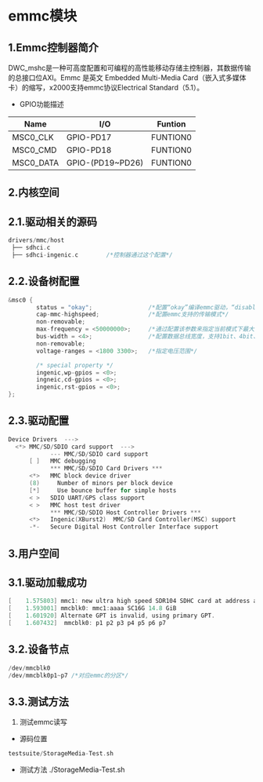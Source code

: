 # emmc模块

## 1.Emmc控制器简介

DWC_mshc是一种可高度配置和可编程的高性能移动存储主控制器，其数据传输的总接口位AXI。Emmc 是英文 Embedded Multi-Media Card（嵌入式多媒体卡）的缩写，x2000支持emmc协议Electrical Standard（5.1）。

* GPIO功能描述

|Name|I/O|Funtion|
|-|-|-|
MSC0_CLK|GPIO-PD17|FUNTION0
MSC0_CMD|GPIO-PD18|FUNTION0
MSC0_DATA|GPIO-(PD19~PD26)|FUNTION0

## 2.内核空间

## 2.1.驱动相关的源码

```c
drivers/mmc/host
 ├── sdhci.c                
 ├── sdhci-ingenic.c        /*控制器通过这个配置*/

```

## 2.2.设备树配置

```c
&msc0 {
        status = "okay";                /*配置“okay”编译emmc驱动，“disable”反之*/
        cap-mmc-highspeed;              /*配置emmc支持的传输模式*/
        non-removable;
        max-frequency = <50000000>;     /*通过配置该参数来指定当前模式下最大频率*/
        bus-width = <4>;                /*配置数据总线宽度，支持1bit、4bit、8bit*/
        non-removable;
        voltage-ranges = <1800 3300>;   /*指定电压范围*/

        /* special property */
        ingenic,wp-gpios = <0>;
        ingneic,cd-gpios = <0>;
        ingenic,rst-gpios = <0>;
};
```

## 2.3.驱动配置

```c
Device Drivers  --->
  <*> MMC/SD/SDIO card support  --->
            --- MMC/SD/SDIO card support
      [ ]   MMC debugging
            *** MMC/SD/SDIO Card Drivers ***
      <*>   MMC block device driver
      (8)     Number of minors per block device
      [*]     Use bounce buffer for simple hosts
      < >   SDIO UART/GPS class support
      < >   MMC host test driver
            *** MMC/SD/SDIO Host Controller Drivers ***
      <*>   Ingenic(XBurst2)  MMC/SD Card Controller(MSC) support
      -*-   Secure Digital Host Controller Interface support
```

## 3.用户空间

## 3.1.驱动加载成功

```c
[    1.575803] mmc1: new ultra high speed SDR104 SDHC card at address aaaa
[    1.593001] mmcblk0: mmc1:aaaa SC16G 14.8 GiB 
[    1.601920] Alternate GPT is invalid, using primary GPT.
[    1.607432]  mmcblk0: p1 p2 p3 p4 p5 p6 p7
```

## 3.2.设备节点

```c
/dev/mmcblk0
/dev/mmcblk0p1~p7 /*对应emmc的分区*/
```

## 3.3.测试方法
1. 测试emmc读写

* 源码位置
```c
testsuite/StorageMedia-Test.sh
```

* 测试方法
./StorageMedia-Test.sh